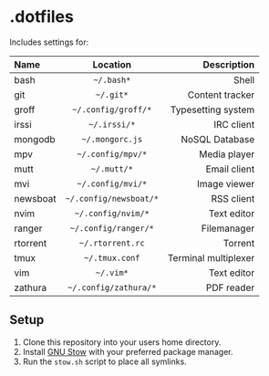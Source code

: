 # .dotfiles

Includes settings for:

| Name     |        Location        |          Description |
| :------- | :--------------------: | -------------------: |
| bash     |       `~/.bash*`       |                Shell |
| git      |       `~/.git*`        |      Content tracker |
| groff    |  `~/.config/groff/*`   |   Typesetting system |
| irssi    |      `~/.irssi/*`      |           IRC client |
| mongodb  |    `~/.mongorc.js`     |       NoSQL Database |
| mpv      |   `~/.config/mpv/*`    |         Media player |
| mutt     |      `~/.mutt/*`       |         Email client |
| mvi      |   `~/.config/mvi/*`    |         Image viewer |
| newsboat | `~/.config/newsboat/*` |           RSS client |
| nvim     |   `~/.config/nvim/*`   |          Text editor |
| ranger   |  `~/.config/ranger/*`  |          Filemanager |
| rtorrent |    `~/.rtorrent.rc`    |              Torrent |
| tmux     |     `~/.tmux.conf`     | Terminal multiplexer |
| vim      |       `~/.vim*`        |          Text editor |
| zathura  | `~/.config/zathura/*`  |           PDF reader |

## Setup

1. Clone this repository into your users home directory.
2. Install [GNU Stow](https://www.gnu.org/software/stow/) with your preferred package
   manager.
3. Run the `stow.sh` script to place all symlinks.

